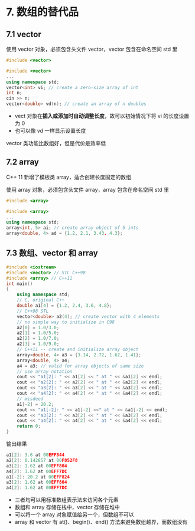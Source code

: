 # 7. 数组的替代品

## 7.1 vector

使用 vector 对象，必须包含头文件 vector，vector 包含在命名空间 std 里

```cpp
#include <vector>
```

```cpp
#include <vector>
...
using namespace std;
vector<int> vi; // create a zero-size array of int
int n;
cin >> n;
vector<double> vd(n); // create an array of n doubles
```

* vect 对象在**插入或添加时自动调整长度**，故可以初始情况下将 vi 的长度设置为 0
* 也可以像 vd 一样显示设置长度

vector 类功能比数组好，但是代价是效率低

## 7.2 array

C++ 11 新增了模板类 array，适合创建长度固定的数组

使用 array 对象，必须包含头文件 array，array 包含在命名空间 std 里

```cpp
#include <array>
```

```cpp
#include <array>
...
using namespace std;
array<int, 5> ai; // create array object of 5 ints
array<double, 4> ad = {1.2, 2.1, 3.43. 4.3};
```

## 7.3 数组、vector 和 array

```cpp
#include <iostream>
#include <vector> // STL C++98
#include <array> // C++11
int main()
{
    using namespace std;
    // C, original C++
    double a1[4] = {1.2, 2.4, 3.6, 4.8};
    // C++98 STL
    vector<double> a2(4); // create vector with 4 elements
    // no simple way to initialize in C98
    a2[0] = 1.0/3.0;
    a2[1] = 1.0/5.0;
    a2[2] = 1.0/7.0;
    a2[3] = 1.0/9.0;
    // C++11 -- create and initialize array object
    array<double, 4> a3 = {3.14, 2.72, 1.62, 1.41};
    array<double, 4> a4;
    a4 = a3; // valid for array objects of same size
    // use array notation
    cout << "a1[2]: " << a1[2] << " at " << &a1[2] << endl;
    cout << "a2[2]: " << a2[2] << " at " << &a2[2] << endl;
    cout << "a3[2]: " << a3[2] << " at " << &a3[2] << endl;
    cout << "a4[2]: " << a4[2] << " at " << &a4[2] << endl;
    // misdeed
    a1[-2] = 20.2;
    cout << "a1[-2]: " << a1[-2] <<" at " << &a1[-2] << endl;
    cout << "a3[2]: " << a3[2] << " at " << &a3[2] << endl;
    cout << "a4[2]: " << a4[2] << " at " << &a4[2] << endl;
    return 0;
}
```

输出结果

```cpp
a1[2]: 3.6 at 00EFF844
a2[2]: 0.142857 at 00F852F8
a3[2]: 1.62 at 00EFF804
a4[2]: 1.62 at 00EFF7DC
a1[-2]: 20.2 at 00EFF824
a3[2]: 1.62 at 00EFF804
a4[2]: 1.62 at 00EFF7DC
```

* 三者均可以用标准数组表示法来访问各个元素
* 数组和 array 存储在栈中，vector 存储在堆中
* 可以将一个 array 对象赋值给另一个，但数组不可以
* array 和 vector 有 at\(\)、begin\(\)、end\(\) 方法来避免数组越界，而数组没有

